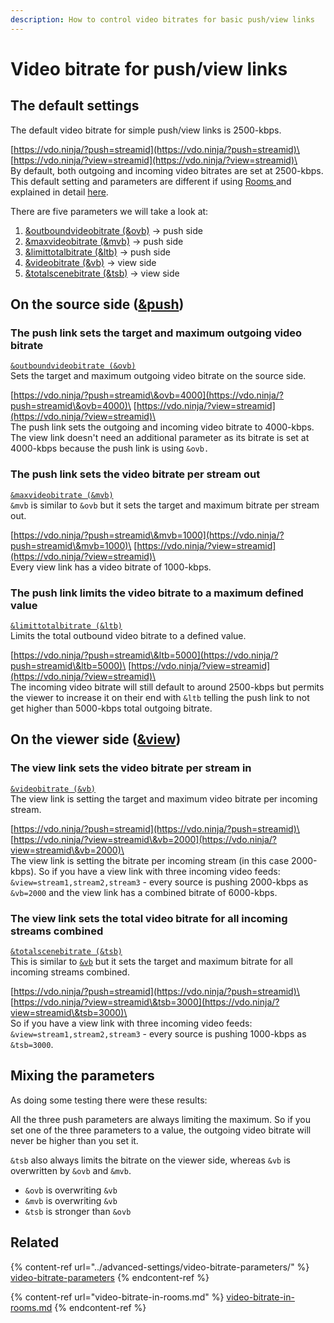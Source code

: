 ```yaml
---
description: How to control video bitrates for basic push/view links
---
```


# Video bitrate for push/view links

## The default settings

The default video bitrate for simple push/view links is 2500-kbps.

[https://vdo.ninja/?push=streamid](https://vdo.ninja/?push=streamid)\
[https://vdo.ninja/?view=streamid](https://vdo.ninja/?view=streamid)\
\
By default, both outgoing and incoming video bitrates are set at 2500-kbps.  This default setting and parameters are different if using [Rooms ](../getting-started/rooms/)and explained in detail [here](video-bitrate-in-rooms.md).

There are five parameters we will take a look at:

1. [\&outboundvideobitrate (\&ovb)](../advanced-settings/video-bitrate-parameters/and-outboundvideobitrate.md) -> push side
2. [\&maxvideobitrate (\&mvb)](../advanced-settings/video-bitrate-parameters/and-maxvideobitrate.md) -> push side
3. [\&limittotalbitrate (\&ltb)](../advanced-settings/video-bitrate-parameters/limittotalbitrate.md) -> push side
4. [\&videobitrate (\&vb)](../advanced-settings/video-bitrate-parameters/bitrate.md) -> view side
5. [\&totalscenebitrate (\&tsb)](../advanced-settings/video-bitrate-parameters/and-totalscenebitrate.md) -> view side

## On the source side ([\&push](../source-settings/push.md))

### The push link sets the target and maximum outgoing video bitrate

[`&outboundvideobitrate (&ovb)`](../advanced-settings/video-bitrate-parameters/and-outboundvideobitrate.md)\
Sets the target and maximum outgoing video bitrate on the source side.

[https://vdo.ninja/?push=streamid\&ovb=4000](https://vdo.ninja/?push=streamid\&ovb=4000)\
[https://vdo.ninja/?view=streamid](https://vdo.ninja/?view=streamid)\
\
The push link sets the outgoing and incoming video bitrate to 4000-kbps. The view link doesn't need an additional parameter as its bitrate is set at 4000-kbps because the push link is using `&ovb.`

### The push link sets the video bitrate per stream out

[`&maxvideobitrate (&mvb)`](../advanced-settings/video-bitrate-parameters/and-maxvideobitrate.md)\
`&mvb` is similar to `&ovb` but it sets the target and maximum bitrate per stream out.

[https://vdo.ninja/?push=streamid\&mvb=1000](https://vdo.ninja/?push=streamid\&mvb=1000)\
[https://vdo.ninja/?view=streamid](https://vdo.ninja/?view=streamid)\
\
Every view link has a video bitrate of 1000-kbps.

### The push link limits the video bitrate to a maximum defined value

[`&limittotalbitrate (&ltb)`](../advanced-settings/video-bitrate-parameters/limittotalbitrate.md)\
Limits the total outbound video bitrate to a defined value.

[https://vdo.ninja/?push=streamid\&ltb=5000](https://vdo.ninja/?push=streamid\&ltb=5000)\
[https://vdo.ninja/?view=streamid](https://vdo.ninja/?view=streamid)\
\
The incoming video bitrate will still default to around 2500-kbps but permits the viewer to increase it on their end with `&ltb` telling the push link to not get higher than 5000-kbps total outgoing bitrate.

## On the viewer side ([\&view](../advanced-settings/view-parameters/view.md))

### The view link sets the video bitrate per stream in

[`&videobitrate (&vb)`](../advanced-settings/video-bitrate-parameters/bitrate.md)\
The view link is setting the target and maximum video bitrate per incoming stream.

[https://vdo.ninja/?push=streamid](https://vdo.ninja/?push=streamid)\
[https://vdo.ninja/?view=streamid\&vb=2000](https://vdo.ninja/?view=streamid\&vb=2000)\
\
The view link is setting the bitrate per incoming stream (in this case 2000-kbps). So if you have a view link with three incoming video feeds: `&view=stream1,stream2,stream3` - every source is pushing 2000-kbps as `&vb=2000` and the view link has a combined bitrate of 6000-kbps.

### The view link sets the total video bitrate for all incoming streams combined

[`&totalscenebitrate (&tsb)`](../advanced-settings/video-bitrate-parameters/and-totalscenebitrate.md)\
This is similar to [`&vb`](video-bitrate-for-push-view-links.md#the-view-link-sets-the-video-bitrate-per-stream-in) but it sets the target and maximum bitrate for all incoming streams combined.

[https://vdo.ninja/?push=streamid](https://vdo.ninja/?push=streamid)\
[https://vdo.ninja/?view=streamid\&tsb=3000](https://vdo.ninja/?view=streamid\&tsb=3000)\
\
So if you have a view link with three incoming video feeds: `&view=stream1,stream2,stream3` - every source is pushing 1000-kbps as `&tsb=3000`.&#x20;

## Mixing the parameters

As doing some testing there were these results:

All the three push parameters are always limiting the maximum. So if you set one of the three parameters to a value, the outgoing video bitrate will never be higher than you set it.

`&tsb` also always limits the bitrate on the viewer side, whereas `&vb` is overwritten by `&ovb` and `&mvb`.

* `&ovb` is overwriting `&vb`
* `&mvb` is overwriting `&vb`
* `&tsb` is stronger than `&ovb`

## Related

{% content-ref url="../advanced-settings/video-bitrate-parameters/" %}
[video-bitrate-parameters](../advanced-settings/video-bitrate-parameters/)
{% endcontent-ref %}

{% content-ref url="video-bitrate-in-rooms.md" %}
[video-bitrate-in-rooms.md](video-bitrate-in-rooms.md)
{% endcontent-ref %}
